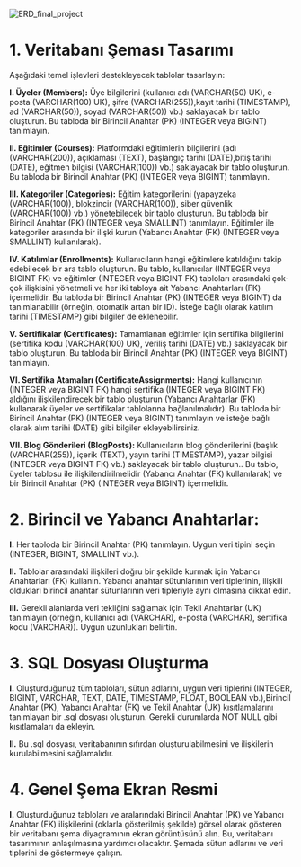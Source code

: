 ![ERD_final_project](https://github.com/user-attachments/assets/0b9743f4-a27e-42d3-926b-bb2747db6417)


# 1.  Veritabanı Şeması Tasarımı
Aşağıdaki temel işlevleri destekleyecek tablolar tasarlayın: 

**I. Üyeler (Members):** Üye bilgilerini (kullanıcı adı (VARCHAR(50) UK), e-posta (VARCHAR(100) UK), şifre (VARCHAR(255)),kayıt tarihi (TIMESTAMP), 
ad (VARCHAR(50)), soyad (VARCHAR(50)) vb.) saklayacak bir tablo oluşturun. Bu tabloda bir Birincil Anahtar (PK) (INTEGER veya BIGINT) tanımlayın. 

**II. Eğitimler (Courses):** Platformdaki eğitimlerin bilgilerini (adı (VARCHAR(200)), açıklaması (TEXT), başlangıç tarihi (DATE),bitiş tarihi (DATE), 
eğitmen bilgisi (VARCHAR(100)) vb.) saklayacak bir tablo oluşturun. Bu tabloda bir Birincil Anahtar (PK) (INTEGER veya BIGINT) tanımlayın.

**III. Kategoriler (Categories):** Eğitim kategorilerini (yapayzeka (VARCHAR(100)), blokzincir (VARCHAR(100)), siber güvenlik (VARCHAR(100)) vb.)
yönetebilecek bir tablo oluşturun. Bu tabloda bir Birincil Anahtar (PK) (INTEGER veya SMALLINT) tanımlayın. Eğitimler ile kategoriler arasında 
bir ilişki kurun (Yabancı Anahtar (FK) (INTEGER veya SMALLINT) kullanılarak). 

**IV. Katılımlar (Enrollments):** Kullanıcıların hangi eğitimlere katıldığını takip edebilecek bir ara tablo oluşturun. Bu tablo, kullanıcılar (INTEGER veya BIGINT FK) 
ve eğitimler (INTEGER veya BIGINT FK) tabloları arasındaki çok-çok ilişkisini yönetmeli ve her iki tabloya ait Yabancı Anahtarları (FK) içermelidir. Bu tabloda bir 
Birincil Anahtar (PK) (INTEGER veya BIGINT) da tanımlanabilir (örneğin, otomatik artan bir ID). İsteğe bağlı olarak katılım tarihi (TIMESTAMP) gibi bilgiler de eklenebilir.

**V. Sertifikalar (Certificates):** Tamamlanan eğitimler için sertifika bilgilerini (sertifika kodu (VARCHAR(100) UK), veriliş tarihi (DATE) vb.) saklayacak bir tablo oluşturun.
Bu tabloda bir Birincil Anahtar (PK) (INTEGER veya BIGINT) tanımlayın.

**VI. Sertifika Atamaları (CertificateAssignments):** Hangi kullanıcının (INTEGER veya BIGINT FK) hangi sertifika (INTEGER veya BIGINT FK) aldığını ilişkilendirecek bir tablo oluşturun
(Yabancı Anahtarlar (FK) kullanarak üyeler ve sertifikalar tablolarına bağlanılmalıdır).  Bu tabloda bir Birincil Anahtar (PK) (INTEGER veya BIGINT) tanımlayın ve isteğe bağlı olarak 
alım tarihi (DATE) gibi bilgiler ekleyebilirsiniz.

**VII. Blog Gönderileri (BlogPosts):** Kullanıcıların blog gönderilerini (başlık (VARCHAR(255)), içerik (TEXT), yayın tarihi (TIMESTAMP), yazar bilgisi (INTEGER veya BIGINT FK) vb.) 
saklayacak bir tablo oluşturun.. Bu tablo, üyeler tablosu ile ilişkilendirilmelidir (Yabancı Anahtar (FK) kullanılarak) ve bir Birincil Anahtar (PK) (INTEGER veya BIGINT) içermelidir. 

# 2.  Birincil ve Yabancı Anahtarlar:

**I.** Her tabloda bir Birincil Anahtar (PK) tanımlayın. Uygun veri tipini seçin (INTEGER, BIGINT, SMALLINT vb.). 

**II.** Tablolar arasındaki ilişkileri doğru bir şekilde kurmak için Yabancı Anahtarları (FK) kullanın. Yabancı anahtar sütunlarının veri tiplerinin, ilişkili oldukları birincil 
anahtar sütunlarının veri tipleriyle aynı olmasına dikkat edin.

**III.** Gerekli alanlarda veri tekliğini sağlamak için Tekil Anahtarlar (UK) tanımlayın (örneğin, kullanıcı adı (VARCHAR), e-posta (VARCHAR), sertifika kodu (VARCHAR)). Uygun uzunlukları belirtin. 

# 3.  SQL Dosyası Oluşturma

**I.** Oluşturduğunuz tüm tabloları, sütun adlarını, uygun veri tiplerini (INTEGER, BIGINT, VARCHAR, TEXT, DATE, TIMESTAMP, FLOAT, BOOLEAN vb.),Birincil Anahtar (PK), Yabancı Anahtar (FK) ve 
Tekil Anahtar (UK) kısıtlamalarını tanımlayan bir .sql dosyası oluşturun. Gerekli durumlarda NOT NULL gibi kısıtlamaları da ekleyin.

**II.** Bu .sql dosyası, veritabanının sıfırdan oluşturulabilmesini ve ilişkilerin kurulabilmesini sağlamalıdır. 

# 4. Genel Şema Ekran Resmi

**I.** Oluşturduğunuz tabloları ve aralarındaki Birincil Anahtar (PK) ve Yabancı Anahtar (FK) ilişkilerini (oklarla gösterilmiş şekilde) görsel olarak gösteren bir veritabanı şema
diyagramının ekran görüntüsünü alın. Bu, veritabanı tasarımının anlaşılmasına yardımcı olacaktır. Şemada sütun adlarını ve veri tiplerini de göstermeye çalışın. 

